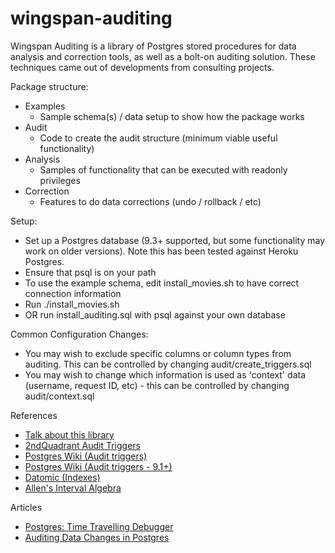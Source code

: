 wingspan-auditing
=================

Wingspan Auditing is a library of Postgres stored procedures for data analysis and correction tools, as well as a bolt-on auditing solution. These techniques came out of developments from consulting projects.

Package structure:
- Examples
  - Sample schema(s) / data setup to show how the package works
- Audit
  - Code to create the audit structure (minimum viable useful functionality)
- Analysis
  - Samples of functionality that can be executed with readonly privileges
- Correction
  - Features to do data corrections (undo / rollback / etc)

Setup:
- Set up a Postgres database (9.3+ supported, but some functionality may work on older versions). Note this has been tested against Heroku Postgres.
- Ensure that psql is on your path
- To use the example schema, edit install_movies.sh to have correct connection information
- Run ./install_movies.sh
- OR run install_auditing.sql with psql against your own database

Common Configuration Changes:
* You may wish to exclude specific columns or column types from auditing. This can be controlled by changing audit/create_triggers.sql
* You may wish to change which information is used as 'context' data (username, request ID, etc) - this can be controlled by changing audit/context.sql

References
- <a href="https://rawgithub.com/garysieling/postgres-immutable-data/master/index.html">Talk about this library</a>
- <a href="https://github.com/2ndQuadrant/audit-trigger">2ndQuadrant Audit Triggers</a>
- <a href="https://wiki.postgresql.org/wiki/Audit_trigger">Postgres Wiki (Audit triggers)</a>
- <a href="https://wiki.postgresql.org/wiki/Audit_trigger_91plus">Postgres Wiki (Audit triggers - 9.1+)</a>
- <a href="http://docs.datomic.com/indexes.html">Datomic (Indexes)</a>
- <a href="http://en.wikipedia.org/wiki/Allen's_interval_algebra">Allen's Interval Algebra</a>

Articles
- <a href="http://www.garysieling.com/blog/postgres-time-travelling-debugger">Postgres: Time Travelling Debugger</a>
- <a href="http://www.garysieling.com/blog/auditing-data-changes-postgres">Auditing Data Changes in Postgres</a>
